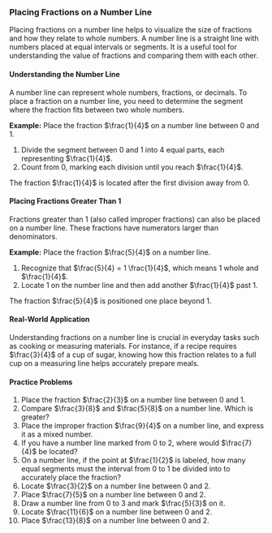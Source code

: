 ### Placing Fractions on a Number Line

Placing fractions on a number line helps to visualize the size of fractions and how they relate to whole numbers. A number line is a straight line with numbers placed at equal intervals or segments. It is a useful tool for understanding the value of fractions and comparing them with each other.

#### Understanding the Number Line

A number line can represent whole numbers, fractions, or decimals. To place a fraction on a number line, you need to determine the segment where the fraction fits between two whole numbers.

**Example:** Place the fraction $\frac{1}{4}$ on a number line between 0 and 1.

1. Divide the segment between 0 and 1 into 4 equal parts, each representing $\frac{1}{4}$.
2. Count from 0, marking each division until you reach $\frac{1}{4}$.

The fraction $\frac{1}{4}$ is located after the first division away from 0.

#### Placing Fractions Greater Than 1

Fractions greater than 1 (also called improper fractions) can also be placed on a number line. These fractions have numerators larger than denominators.

**Example:** Place the fraction $\frac{5}{4}$ on a number line.

1. Recognize that $\frac{5}{4} = 1 \frac{1}{4}$, which means 1 whole and $\frac{1}{4}$.
2. Locate 1 on the number line and then add another $\frac{1}{4}$ past 1.

The fraction $\frac{5}{4}$ is positioned one place beyond 1.

#### Real-World Application

Understanding fractions on a number line is crucial in everyday tasks such as cooking or measuring materials. For instance, if a recipe requires $\frac{3}{4}$ of a cup of sugar, knowing how this fraction relates to a full cup on a measuring line helps accurately prepare meals.

#### Practice Problems

1. Place the fraction $\frac{2}{3}$ on a number line between 0 and 1.
2. Compare $\frac{3}{8}$ and $\frac{5}{8}$ on a number line. Which is greater?
3. Place the improper fraction $\frac{9}{4}$ on a number line, and express it as a mixed number.
4. If you have a number line marked from 0 to 2, where would $\frac{7}{4}$ be located?
5. On a number line, if the point at $\frac{1}{2}$ is labeled, how many equal segments must the interval from 0 to 1 be divided into to accurately place the fraction?
6. Locate $\frac{3}{2}$ on a number line between 0 and 2.
7. Place $\frac{7}{5}$ on a number line between 0 and 2.
8. Draw a number line from 0 to 3 and mark $\frac{5}{3}$ on it.
9. Locate $\frac{11}{6}$ on a number line between 0 and 2.
10. Place $\frac{13}{8}$ on a number line between 0 and 2.

